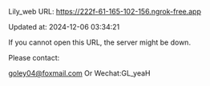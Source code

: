 Lily_web URL: https://222f-61-165-102-156.ngrok-free.app

Updated at: 2024-12-06 03:34:21

If you cannot open this URL, the server might be down.

Please contact: 

goley04@foxmail.com Or Wechat:GL_yeaH